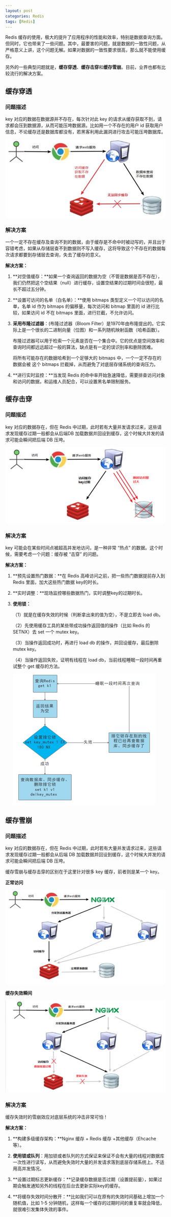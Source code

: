 ```yaml
---
layout: post
categories: Redis
tags: [Redis]
---
```


Redis 缓存的使用，极大的提升了应用程序的性能和效率，特别是数据查询方面。但同时，它也带来了一些问题。其中，最要害的问题，就是数据的一致性问题，从严格意义上讲，这个问题无解。如果对数据的一致性要求很高，那么就不能使用缓存。

另外的一些典型问题就是，**缓存穿透**、**缓存击穿**和**缓存雪崩**。目前，业界也都有比较流行的解决方案。

## 缓存穿透

### 问题描述

key 对应的数据在数据源并不存在，每次针对此 key 的请求从缓存获取不到，请求都会压到数据源，从而可能压垮数据源。比如用一个不存在的用户 id 获取用户信息，不论缓存还是数据库都没有，若黑客利用此漏洞进行攻击可能压垮数据库。

![01.png](/static/images/20210823/01.png)

### 解决方案

一个一定不存在缓存及查询不到的数据，由于缓存是不命中时被动写的，并且出于容错考虑，如果从存储层查不到数据则不写入缓存，这将导致这个不存在的数据每次请求都要到存储层去查询，失去了缓存的意义。

**解决方案：**

1. **对空值缓存：**如果一个查询返回的数据为空（不管是数据是否不存在），我们仍然把这个空结果（null）进行缓存，设置空结果的过期时间会很短，最长不超过五分钟。

2. **设置可访问的名单（白名单）：**使用 bitmaps 类型定义一个可以访问的名单，名单 id 作为 bitmaps 的偏移量，每次访问和 bitmap 里面的 id 进行比较，如果访问 id 不在 bitmaps 里面，进行拦截，不允许访问。

3. **采用布隆过滤器**：(布隆过滤器（Bloom Filter）是1970年由布隆提出的。它实际上是一个很长的二进制向量（位图）和一系列随机映射函数（哈希函数）。

   布隆过滤器可以用于检索一个元素是否在一个集合中。它的优点是空间效率和查询时间都远远超过一般的算法，缺点是有一定的误识别率和删除困难。

   将所有可能存在的数据哈希到一个足够大的 bitmaps 中，一个一定不存在的数据会被 这个 bitmaps 拦截掉，从而避免了对底层存储系统的查询压力。

4. **进行实时监控：**当发现 Redis 的命中率开始急速降低，需要排查访问对象和访问的数据，和运维人员配合，可以设置黑名单限制服务。

## 缓存击穿

### 问题描述

key 对应的数据存在，但在 Redis 中过期，此时若有大量并发请求过来，这些请求发现缓存过期一般都会从后端DB 加载数据并回设到缓存，这个时候大并发的请求可能会瞬间把后端 DB 压垮。

![02.png](/static/images/20210823/02.png)

### 解决方案

key 可能会在某些时间点被超高并发地访问，是一种非常 “热点” 的数据。这个时候，需要考虑一个问题：缓存被 “击穿” 的问题。

**解决方案：**

1. **预先设置热门数据：**在 Redis 高峰访问之前，把一些热门数据提前存入到 Redis 里面，加大这些热门数据 key的时长。

2. **实时调整：**现场监控哪些数据热门，实时调整key的过期时长。

3. **使用锁：**

   （1）就是在缓存失效的时候（判断拿出来的值为空），不是立即去 load db。

   （2）先使用缓存工具的某些带成功操作返回值的操作（比如 Redis 的 SETNX）去 set 一个 mutex key。

   （3）当操作返回成功时，再进行 load db 的操作，并回设缓存，最后删除 mutex key。

   （4）当操作返回失败，证明有线程在 load db，当前线程睡眠一段时间再重试整个 get 缓存的方法。

   ![03.png](/static/images/20210823/03.png)

## 缓存雪崩

### 问题描述

key 对应的数据存在，但在 Redis 中过期，此时若有大量并发请求过来，这些请求发现缓存过期一般都会从后端 DB 加载数据并回设到缓存，这个时候大并发的请求可能会瞬间把后端 DB 压垮。

缓存雪崩与缓存击穿的区别在于这里针对很多 key 缓存，前者则是某一个 key。

**正常访问**

![04.png](/static/images/20210823/04.png)

**缓存失效瞬间**

![05.png](/static/images/20210823/05.png)

### 解决方案

缓存失效时的雪崩效应对底层系统的冲击非常可怕！

**解决方案：**

1. **构建多级缓存架构：**Nginx 缓存 + Redis 缓存 +其他缓存（Ehcache等）。

2. **使用锁或队列**：用加锁或者队列的方式保证来保证不会有大量的线程对数据库一次性进行读写，从而避免失效时大量的并发请求落到底层存储系统上。不适用高并发情况。

3. **设置过期标志更新缓存：**记录缓存数据是否过期（设置提前量），如果过期会触发通知另外的线程在后台去更新实际key的缓存。

4. **将缓存失效时间分散开：**比如我们可以在原有的失效时间基础上增加一个随机值，比如 1-5 分钟随机，这样每一个缓存的过期时间的重复率就会降低，就很难引发集体失效的事件。